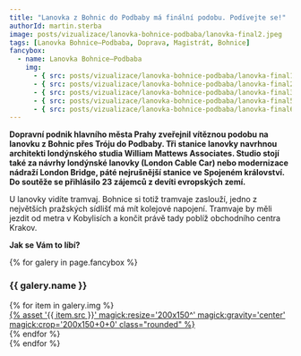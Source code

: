 ```yaml
---
title: "Lanovka z Bohnic do Podbaby má finální podobu. Podívejte se!"
authorId: martin.sterba
image: posts/vizualizace/lanovka-bohnice-podbaba/lanovka-final2.jpeg
tags: [Lanovka Bohnice–Podbaba, Doprava, Magistrát, Bohnice]
fancybox:
  - name: Lanovka Bohnice–Podbaba
    img:
      - { src: posts/vizualizace/lanovka-bohnice-podbaba/lanovka-final1.jpeg, title: Lanovky z Bohnic do Podbaby má finální podobu. Podívejte se. }
      - { src: posts/vizualizace/lanovka-bohnice-podbaba/lanovka-final2.jpeg, title: Lanovky z Bohnic do Podbaby má finální podobu. Podívejte se. }
      - { src: posts/vizualizace/lanovka-bohnice-podbaba/lanovka-final3.jpeg, title: Lanovky z Bohnic do Podbaby má finální podobu. Podívejte se. }
      - { src: posts/vizualizace/lanovka-bohnice-podbaba/lanovka-final5.jpeg, title: Lanovky z Bohnic do Podbaby má finální podobu. Podívejte se. }
      - { src: posts/vizualizace/lanovka-bohnice-podbaba/lanovka-final6.jpeg, title: Lanovky z Bohnic do Podbaby má finální podobu. Podívejte se. }
---
```


**Dopravní podnik hlavního města Prahy zveřejnil vítěznou podobu na lanovku z Bohnic přes Tróju do Podbaby. Tři stanice lanovky navrhnou architekti londýnského studia William Mattews Associates. Studio stojí také za návrhy londýnské lanovky (London Cable Car) nebo modernizace nádraží London Bridge, páté nejrušnější stanice ve Spojeném království. Do soutěže se přihlásilo 23 zájemců z devíti evropských zemí.**

U lanovky vidíte tramvaj. Bohnice si totiž tramvaje zaslouží, jedno z největších pražských sídlišť má mít kolejové napojení. Tramvaje by měli jezdit od metra v Kobylisích a končit právě tady poblíž obchodního centra Krakov.

**Jak se Vám to líbí?**

{% for galery in page.fancybox %}
<div class="mt-4">
  <h3>{{ galery.name }}</h3>
  <div class="grid grid-cols-4 gap-4">
  {% for item in galery.img %}
    <div class="">
      <a data-fancybox="gallery" href="{% asset '{{ item.src }}' @path %}" data-caption="{{ item.title }}">{% asset '{{ item.src }}' magick:resize='200x150^' magick:gravity='center' magick:crop='200x150+0+0' class="rounded" %}</a>
    </div>
  {% endfor %}
  </div>
</div>
{% endfor %}
